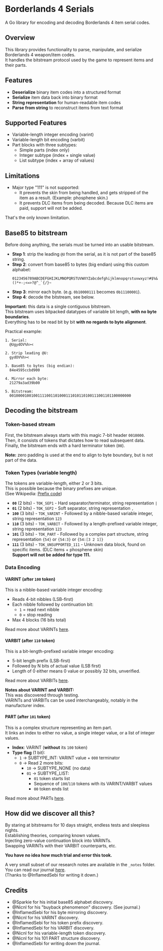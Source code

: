 # Borderlands 4 Serials

A Go library for encoding and decoding Borderlands 4 item serial codes.

## Overview

This library provides functionality to parse, manipulate, and serialize Borderlands 4 weapon/item codes.  
It handles the bitstream protocol used by the game to represent items and their parts.

## Features

- **Deserialize** binary item codes into a structured format
- **Serialize** item data back into binary format
- **String representation** for human-readable item codes
- **Parse from string** to reconstruct items from text format

## Supported Features

- Variable-length integer encoding (varint)
- Variable-length bit encoding (varbit)
- Part blocks with three subtypes:
    - Simple parts (index only)
    - Integer subtype (index + single value)
    - List subtype (index + array of values)

## Limitations

- Major type "111" is not supported:
  - It prevents the skin from being handled, and gets stripped of the item as a result. (Example: phosphene skin.)
  - It prevents DLC items from being decoded. Because DLC items are paid, support will not be added.

That's the only known limitation.

## Base85 to bitstream
Before doing anything, the serials must be turned into an usable bitstream.

- **Step 1**: strip the leading `@U` from the serial, as it is not part of the base85 string.
- **Step 2**: convert from base85 to bytes (big endian) using this custom alphabet:  
  ```
  0123456789ABCDEFGHIJKLMNOPQRSTUVWXYZabcdefghijklmnopqrstuvwxyz!#$%&()*+-;<=>?@^_`{/}~
  ```
- **Step 3**: mirror each byte. (e.g. `0b10000111` becomes `0b11100001`).
- **Step 4**: decode the bitstream, see below.   

**Important:** this data is a single contiguous bitstream.  
This bitstream uses bitpacked datatypes of variable bit length, **with no byte boundaries**.  
Everything has to be read bit by bit **with no regards to byte alignment**.   

Practical example:

```
1. Serial:
  @UgydOV%h><

2. Strip leading @U:
  gydOV%h><

3. Base85 to bytes (big endian):
  84e4595ccbd900

4. Mirror each byte:
  21279a3ad39b00

5. Bitstream:
  00100001001001111001101000111010110100111001101100000000
```

## Decoding the bitstream

### Token-based stream
First, the bitstream always starts with this magic 7-bit header `0010000`.  
Then, it consists of tokens that dictates how to read subsequent data.  
Finally, the bitstream ends with a hard terminator token (`00`).

**Note:** zero padding is used at the end to align to byte boundary, but is not part of the data.

### Token Types (variable length)
The tokens are variable-length, either 2 or 3 bits.   
This is possible because the binary prefixes are unique.   
(See Wikipedia: [Prefix code](https://en.wikipedia.org/wiki/Prefix_code))

- **`00`** (2 bits) - `TOK_SEP1` - Hard separator/terminator, string representation `|`
- **`01`** (2 bits) - `TOK_SEP2` - Soft separator, string representation `,`
- **`100`** (3 bits) - `TOK_VARINT` - Followed by a nibble-based variable integer, string representation `123`
- **`110`** (3 bits) - `TOK_VARBIT` - Followed by a length-prefixed variable integer, string representation `123`
- **`101`** (3 bits) - `TOK_PART` - Followed by a complex part structure, string representation `{54}` or `{54:3}` or `{54:[3 2 1]}`
- **`111`** (3 bits) - `TOK_UNSUPPORTED_111` - Unknown data block, found on specific items. (DLC items + phosphene skin)  
  **Support will not be added for type 111.**

### Data Encoding

#### VARINT (after `100` token)
This is a nibble-based variable integer encoding:

- Reads 4-bit nibbles (LSB-first)
- Each nibble followed by continuation bit:
    - `1` = read next nibble
    - `0` = stop reading
- Max 4 blocks (16 bits total)

Read more about VARINTs [here](_docs/VARINT16.md).

#### VARBIT (after `110` token)
This is a bit-length-prefixed variable integer encoding:

- 5-bit length prefix (LSB-first)
- Followed by N bits of actual value (LSB first)
- Length of 0 either means 0 value or possibly 32 bits, unverified.

Read more about VARBITs [here](_docs/VARBIT32.md).

**Notes about VARINT and VARBIT:**   
This was discovered through testing.   
VARINTs and VARBITs can be used interchangeably, notably in the manufacturer index.   

#### PART (after `101` token)
This is a complex structure representing an item part.   
It links an index to either no value, a single integer value, or a list of integer values.

- **Index**: VARINT (**without** its `100` token)
- **Type flag** (1 bit):
  - `1` → SUBTYPE_INT: VARINT value + `000` terminator
  - `0` → Read 2 more bits:
    - `10` → SUBTYPE_NONE (no data)
    - `01` → SUBTYPE_LIST:
      - `01` token starts list
      - Sequence of `100`/`110` tokens with its VARINT/VARBIT values
      - `00` token ends list

Read more about PARTs [here](_docs/PART.md).

## How did we discover all this?

By staring at bitstreams for 10 days straight, endless tests and sleepless nights.  
Establishing theories, comparing known values.   
Injecting zero-value continuation block into VARINTs.   
Swapping VARINTs with their VARBIT counterparts, etc.

**You have no idea how much trial and error this took.**   

A very small subset of our research notes are available in the `_notes` folder.   
You can read our journal [here](_docs/JOURNAL.md).   
(Thanks to @InflamedSebi for writing it down.)

## Credits

- @Sparkie for his initial base85 alphabet discovery.  
- @Nicnl for his "buyback phenomenon" discovery. (See journal.)
- @InflamedSebi for his byte mirroring discovery.
- @Nicnl for his VARINT discovery.   
- @InflamedSebi for his token prefix discovery.
- @InflamedSebi for his VARBIT discovery.
- @Nicnl for his variable-length token discovery.
- @Nicnl for his 101 PART structure discovery.
- @InflamedSebi for writing down the journal.
